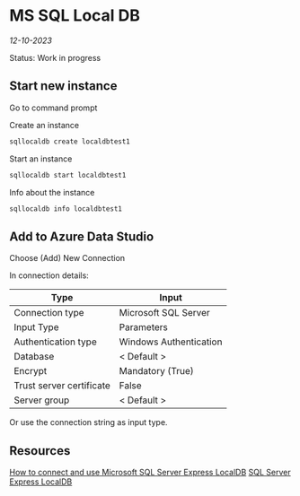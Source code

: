 # MS SQL Local DB
*12-10-2023*

Status: Work in progress


## Start new instance

Go to command prompt  

Create  an instance
```bat
sqllocaldb create localdbtest1
```
Start an instance
```bat
sqllocaldb start localdbtest1
```

Info about the instance
```bat
sqllocaldb info localdbtest1
```

## Add to Azure Data Studio

Choose (Add) New Connection 
   
In connection details:

| Type                      | Input                  |
|---------------------------|------------------------|
| Connection type           | Microsoft SQL Server   |
| Input Type                | Parameters             |
| Authentication type       | Windows Authentication |
| Database                  | < Default >            |
| Encrypt                   | Mandatory (True)       |
|  Trust server certificate | False                  |
| Server group | < Default >            |

Or use the connection string as input type.

## Resources

[How to connect and use Microsoft SQL Server Express LocalDB](https://www.sqlshack.com/how-to-connect-and-use-microsoft-sql-server-express-localdb/)
[SQL Server Express LocalDB](https://learn.microsoft.com/en-us/sql/database-engine/configure-windows/sql-server-express-localdb?view=sql-server-ver16)